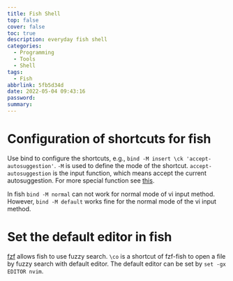 ```yaml
---
title: Fish Shell
top: false
cover: false
toc: true
description: everyday fish shell
categories:
  - Programming
  - Tools
  - Shell
tags:
  - Fish
abbrlink: 5fb5d34d
date: 2022-05-04 09:43:16
password:
summary:
---
```


# Configuration of shortcuts for fish

Use bind to configure the shortcuts, e.g.,
`bind -M insert \ck 'accept-autosuggestion'`. `-M` is used to define the mode of
the shortcut. `accept-autosuggestion` is the input function, which means accept
the current autosuggestion. For more special function see
[this](https://fishshell.com/docs/current/cmds/bind.html).

In fish `bind -M normal` can not work for normal mode of vi input method.
However, `bind -M default` works fine for the normal mode of the vi input
method.

# Set the default editor in fish

[fzf](https://github.com/jethrokuan/fzf) allows fish to use fuzzy search. `\co`
is a shortcut of fzf-fish to open a file by fuzzy search with default editor.
The default editor can be set by `set -gx EDITOR nvim`.
